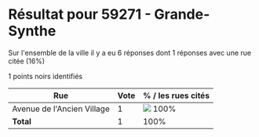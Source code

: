 # Résultat pour 59271 - Grande-Synthe

Sur l'ensemble de la ville il y a eu 6 réponses dont 1 réponses avec une rue citée (16%)

1 points noirs identifiés

| Rue | Vote | % / les rues cités|
|-----|------|-------------------|
| Avenue de l'Ancien Village | 1 | <img src="../../img/bar_100.gif" />&nbsp;100%|
| **Total** | 1 | 100%|
